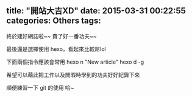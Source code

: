 title: "開站大吉XD"
date: 2015-03-31 00:22:55
categories: Others
tags:
---
終於建好網誌啦~~ 費了好一番功夫~~

最後還是選擇使用 hexo，看起來比較屌lol

下面兩個指令應該會常用
hexo n "New article"
hexo d -g


希望可以藉此把工作以及閒暇時學到的功夫好好紀錄下來

順便練習一下 git 的使用 哈~



